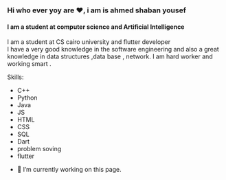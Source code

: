 ### Hi who ever yoy are ❤, i am is ahmed shaban yousef
#### I am a student at computer science and Artificial Intelligence  
I am a student at CS cairo university and flutter developer  
I have a very good knowledge in the software engineering and also a great knowledge in data structures ,data base , network.
I am hard worker and working smart .


Skills: 
* C++
* Python
* Java
* JS
* HTML
* CSS
* SQL
* Dart
* problem soving
* flutter


- 🔭 I’m currently working on this page. 





